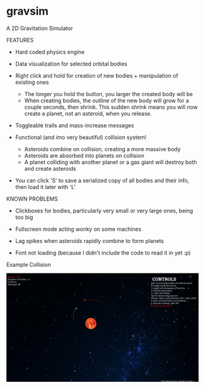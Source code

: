 # gravsim
A 2D Gravitation Simulator

FEATURES

- Hard coded physics engine

- Data visualization for selected orbital bodies

- Right click and hold for creation of new bodies + manipulation of existing ones 
  - The longer you hold the button, you larger the created body will be
  - When creating bodies, the outline of the new body will grow for a couple seconds, then shrink. This sudden shrink means you will now       create a planet, not an asteroid, when you release.

- Toggleable trails and mass-increase messages

- Functional (and imo very beautiful) collision system! 
  - Asteroids combine on collision, creating a more massive body
  - Asteroids are absorbed into planets on collision
  - A planet colliding with another planet or a gas giant will destroy both and create asteroids
  
- You can click 'S' to save a serialized copy of all bodies and their info, then load it later with 'L'



KNOWN PROBLEMS
  
- Clickboxes for bodies, particularly very small or very large ones, being too big

- Fullscreen mode acting wonky on some machines

- Lag spikes when asteroids rapidly combine to form planets

- Font not loading (because I didn't include the code to read it in yet :p)

Example Collision

![Alt Text](collide.gif)
